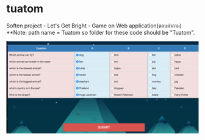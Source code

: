 # tuatom
Soften project - Let's Get Bright - Game on Web application(ตอบคำถาม)
**Note: path name = Tuatom so folder for these code should be "Tuatom".


![Screenshot](gameui.png)
